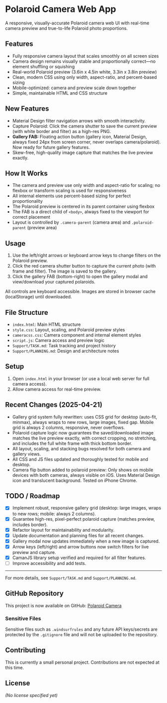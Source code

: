 # Polaroid Camera Web App

A responsive, visually-accurate Polaroid camera web UI with real-time camera preview and true-to-life Polaroid photo proportions.

## Features
- Fully responsive camera layout that scales smoothly on all screen sizes
- Camera design remains visually stable and proportionally correct—no element shuffling or squishing
- Real-world Polaroid preview (3.6in x 4.5in white, 3.3in x 3.8in preview)
- Clean, modern CSS using only width, aspect-ratio, and percent-based sizing
- Mobile-optimized: camera and preview scale down together
- Simple, maintainable HTML and CSS structure

## New Features
- Material Design filter navigation arrows with smooth interactivity.
- Capture Polaroid: Click the camera shutter to save the current preview (with white border and filter) as a high-res PNG.
- **Gallery FAB:** Floating action button (gallery icon, Material Design, always fixed 24px from screen corner, never overlaps camera/polaroid). Now ready for future gallery features.
- Skew-free, high-quality image capture that matches the live preview exactly.

## How It Works
- The camera and preview use only width and aspect-ratio for scaling; no flexbox or transform scaling is used for responsiveness
- All internal elements use percent-based sizing for perfect proportionality
- The Polaroid preview is centered in its parent container using flexbox
- The FAB is a direct child of `<body>`, always fixed to the viewport for correct placement
- Layout is controlled by `.camera-parent` (camera area) and `.polaroid-parent` (preview area)

## Usage
1. Use the left/right arrows or keyboard arrow keys to change filters on the Polaroid preview.
2. Click the red camera shutter button to capture the current photo (with frame and filter). The image is saved to the gallery.
3. Click the gallery FAB (bottom-right) to open the gallery modal and view/download your captured polaroids.

All controls are keyboard accessible. Images are stored in browser cache (localStorage) until downloaded.

## File Structure
- `index.html`: Main HTML structure
- `style.css`: Layout, scaling, and Polaroid preview styles
- `cameracss.css`: Camera component and internal element styles
- `script.js`: Camera access and preview logic
- `Support/TASK.md`: Task tracking and project history
- `Support/PLANNING.md`: Design and architecture notes

## Setup
1. Open `index.html` in your browser (or use a local web server for full camera access).
2. Allow camera access for real-time preview.

## Recent Changes (2025-04-21)
- Gallery grid system fully rewritten: uses CSS grid for desktop (auto-fit, minmax), always wraps to new rows, large images, fixed gap. Mobile grid is always 2 columns, responsive, never overflows.
- Polaroid capture logic now guarantees the saved/downloaded image matches the live preview exactly, with correct cropping, no stretching, and includes the full white frame with thick bottom border.
- All layout, scaling, and stacking bugs resolved for both camera and gallery views.
- All CSS and JS files updated and thoroughly tested for mobile and desktop.
- Camera flip button added to polaroid preview: Only shows on mobile devices with both cameras, always visible on iOS. Uses Material Design icon and translucent background. Tested on iPhone Chrome.

## TODO / Roadmap
- [x] Implement robust, responsive gallery grid (desktop: large images, wraps to new rows; mobile: always 2 columns).
- [x] Guarantee high-res, pixel-perfect polaroid capture (matches preview, includes border).
- [x] Refactor layout for maintainability and modularity.
- [x] Update documentation and planning files for all recent changes.
- [x] Gallery modal now updates immediately when a new image is captured.
- [x] Arrow keys (left/right) and arrow buttons now switch filters for live preview and capture.
- [x] CamanJS library setup verified and required for all filter features.
- [ ] Improve accessibility and add tests.

---

For more details, see `Support/TASK.md` and `Support/PLANNING.md`.

## GitHub Repository

This project is now available on GitHub: [Polaroid Camera](https://github.com/Shanmus4/Polaroid-Camera)

### Sensitive Files
Sensitive files such as `.windsurfrules` and any future API keys/secrets are protected by the `.gitignore` file and will not be uploaded to the repository.

## Contributing
This is currently a small personal project. Contributions are not expected at this time.

## License
*(No license specified yet)*
